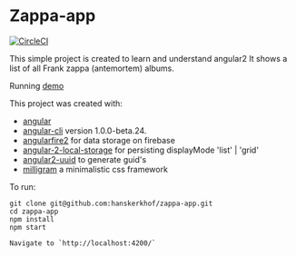 # Zappa-app

[![CircleCI](https://circleci.com/gh/hanskerkhof/zappa-app-ng2/tree/master.svg?style=svg)](https://circleci.com/gh/hanskerkhof/zappa-app-ng2/tree/master)

This simple project is created to learn and understand angular2
It shows a list of all Frank zappa (antemortem) albums.

Running [demo](https://hanskerkhof.github.io/zappa-app-ng2)

This project was created with:
- [angular](https://github.com/angular/angular)
- [angular-cli](https://github.com/angular/angular-cli) version 1.0.0-beta.24.
- [angularfire2](https://github.com/angular/angularfire2) for data storage on firebase
- [angular-2-local-storage](https://github.com/phenomnomnominal/angular-2-local-storage) for persisting displayMode 'list' | 'grid'
- [angular2-uuid](https://github.com/wulfsolter/angular2-uuid) to generate guid's
- [milligram](https://milligram.github.io/) a minimalistic css framework


To run:

    git clone git@github.com:hanskerkhof/zappa-app.git
    cd zappa-app
    npm install
    npm start

    Navigate to `http://localhost:4200/`



